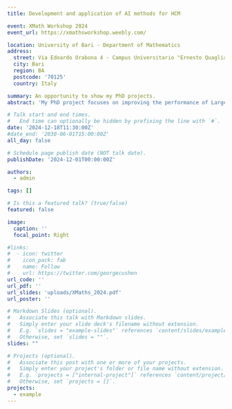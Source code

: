 ```yaml
---
title: Development and application of AI methods for HCM

event: XMath Workshop 2024
event_url: https://xmathsworkshop.weebly.com/

location: University of Bari - Department of Mathematics
address:
  street: Via Edoardo Orabona 4 - Campus Universitario "Ernesto Quagliarello"
  city: Bari
  region: BA
  postcode: '70125'
  country: Italy

summary: An opportunity to show my PhD projects.
abstract: 'My PhD project focuses on improving the performance of Large Language Models by mititgating hallucination and uncertainty. Moreover, leveraging advanced Explainable AI's techniques, we aim at deepen their internal mechanisms and automatically enhance the input prompts. Vision Language Models will be explored similarly when applied to HR analytics understanding tasks.'

# Talk start and end times.
#   End time can optionally be hidden by prefixing the line with `#`.
date: '2024-12-18T11:30:00Z'
#date_end: '2030-06-01T15:00:00Z'
all_day: false

# Schedule page publish date (NOT talk date).
publishDate: '2024-12-01T00:00:00Z'

authors:
  - admin

tags: []

# Is this a featured talk? (true/false)
featured: false

image:
  caption: ''
  focal_point: Right

#links:
#  - icon: twitter
#    icon_pack: fab
#    name: Follow
#    url: https://twitter.com/georgecushen
url_code: ''
url_pdf: ''
url_slides: 'uploads/XMaths_2024.pdf'
url_poster: ''

# Markdown Slides (optional).
#   Associate this talk with Markdown slides.
#   Simply enter your slide deck's filename without extension.
#   E.g. `slides = "example-slides"` references `content/slides/example-slides.md`.
#   Otherwise, set `slides = ""`.
slides: ""

# Projects (optional).
#   Associate this post with one or more of your projects.
#   Simply enter your project's folder or file name without extension.
#   E.g. `projects = ["internal-project"]` references `content/project/deep-learning/index.md`.
#   Otherwise, set `projects = []`.
projects:
  - example
---
```

